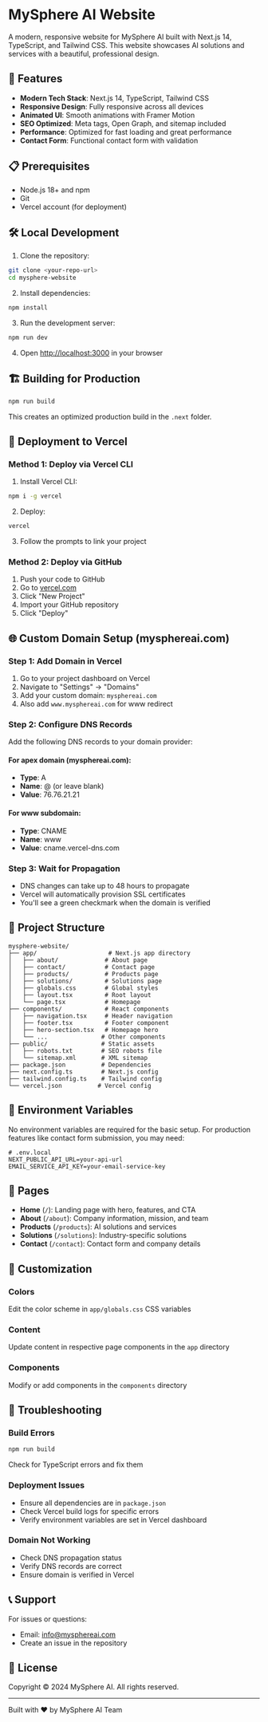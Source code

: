 # MySphere AI Website

A modern, responsive website for MySphere AI built with Next.js 14, TypeScript, and Tailwind CSS. This website showcases AI solutions and services with a beautiful, professional design.

## 🚀 Features

- **Modern Tech Stack**: Next.js 14, TypeScript, Tailwind CSS
- **Responsive Design**: Fully responsive across all devices
- **Animated UI**: Smooth animations with Framer Motion
- **SEO Optimized**: Meta tags, Open Graph, and sitemap included
- **Performance**: Optimized for fast loading and great performance
- **Contact Form**: Functional contact form with validation

## 📋 Prerequisites

- Node.js 18+ and npm
- Git
- Vercel account (for deployment)

## 🛠️ Local Development

1. Clone the repository:
```bash
git clone <your-repo-url>
cd mysphere-website
```

2. Install dependencies:
```bash
npm install
```

3. Run the development server:
```bash
npm run dev
```

4. Open [http://localhost:3000](http://localhost:3000) in your browser

## 🏗️ Building for Production

```bash
npm run build
```

This creates an optimized production build in the `.next` folder.

## 🚀 Deployment to Vercel

### Method 1: Deploy via Vercel CLI

1. Install Vercel CLI:
```bash
npm i -g vercel
```

2. Deploy:
```bash
vercel
```

3. Follow the prompts to link your project

### Method 2: Deploy via GitHub

1. Push your code to GitHub
2. Go to [vercel.com](https://vercel.com)
3. Click "New Project"
4. Import your GitHub repository
5. Click "Deploy"

## 🌐 Custom Domain Setup (mysphereai.com)

### Step 1: Add Domain in Vercel

1. Go to your project dashboard on Vercel
2. Navigate to "Settings" → "Domains"
3. Add your custom domain: `mysphereai.com`
4. Also add `www.mysphereai.com` for www redirect

### Step 2: Configure DNS Records

Add the following DNS records to your domain provider:

#### For apex domain (mysphereai.com):
- **Type**: A
- **Name**: @ (or leave blank)
- **Value**: 76.76.21.21

#### For www subdomain:
- **Type**: CNAME
- **Name**: www
- **Value**: cname.vercel-dns.com

### Step 3: Wait for Propagation

- DNS changes can take up to 48 hours to propagate
- Vercel will automatically provision SSL certificates
- You'll see a green checkmark when the domain is verified

## 📁 Project Structure

```
mysphere-website/
├── app/                    # Next.js app directory
│   ├── about/             # About page
│   ├── contact/           # Contact page
│   ├── products/          # Products page
│   ├── solutions/         # Solutions page
│   ├── globals.css        # Global styles
│   ├── layout.tsx         # Root layout
│   └── page.tsx           # Homepage
├── components/            # React components
│   ├── navigation.tsx     # Header navigation
│   ├── footer.tsx         # Footer component
│   ├── hero-section.tsx   # Homepage hero
│   └── ...               # Other components
├── public/               # Static assets
│   ├── robots.txt        # SEO robots file
│   └── sitemap.xml       # XML sitemap
├── package.json          # Dependencies
├── next.config.ts        # Next.js config
├── tailwind.config.ts    # Tailwind config
└── vercel.json          # Vercel config
```

## 🔧 Environment Variables

No environment variables are required for the basic setup. For production features like contact form submission, you may need:

```env
# .env.local
NEXT_PUBLIC_API_URL=your-api-url
EMAIL_SERVICE_API_KEY=your-email-service-key
```

## 📱 Pages

- **Home** (`/`): Landing page with hero, features, and CTA
- **About** (`/about`): Company information, mission, and team
- **Products** (`/products`): AI solutions and services
- **Solutions** (`/solutions`): Industry-specific solutions
- **Contact** (`/contact`): Contact form and company details

## 🎨 Customization

### Colors
Edit the color scheme in `app/globals.css` CSS variables

### Content
Update content in respective page components in the `app` directory

### Components
Modify or add components in the `components` directory

## 🐛 Troubleshooting

### Build Errors
```bash
npm run build
```
Check for TypeScript errors and fix them

### Deployment Issues
- Ensure all dependencies are in `package.json`
- Check Vercel build logs for specific errors
- Verify environment variables are set in Vercel dashboard

### Domain Not Working
- Check DNS propagation status
- Verify DNS records are correct
- Ensure domain is verified in Vercel

## 📞 Support

For issues or questions:
- Email: info@mysphereai.com
- Create an issue in the repository

## 📄 License

Copyright © 2024 MySphere AI. All rights reserved.

---

Built with ❤️ by MySphere AI Team
